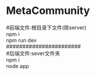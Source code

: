 # MetaCommunity 
#前端文件:根目录下文件(除server) \
npm i \
npm run dev\
#######################\
#后端文件:sever文件夹\
npm i\
node app


